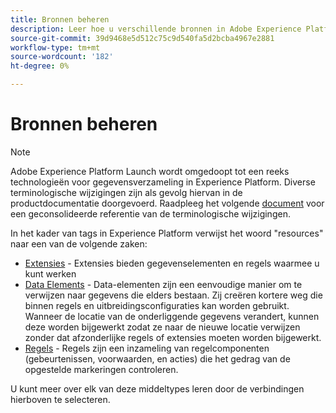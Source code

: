 ```yaml
---
title: Bronnen beheren
description: Leer hoe u verschillende bronnen in Adobe Experience Platform beheert, zoals extensies, gegevenselementen en regels.
source-git-commit: 39d9468e5d512c75c9d540fa5d2bcba4967e2881
workflow-type: tm+mt
source-wordcount: '182'
ht-degree: 0%

---
```


# Bronnen beheren

>[!NOTE]
>
>Adobe Experience Platform Launch wordt omgedoopt tot een reeks technologieën voor gegevensverzameling in Experience Platform. Diverse terminologische wijzigingen zijn als gevolg hiervan in de productdocumentatie doorgevoerd. Raadpleeg het volgende [document](../../term-updates.md) voor een geconsolideerde referentie van de terminologische wijzigingen.

In het kader van tags in Experience Platform verwijst het woord &quot;resources&quot; naar een van de volgende zaken:

* [Extensies](extensions/overview.md)  - Extensies bieden gegevenselementen en regels waarmee u kunt werken
* [Data Elements](data-elements.md)  - Data-elementen zijn een eenvoudige manier om te verwijzen naar gegevens die elders bestaan.  Zij creëren kortere weg die binnen regels en uitbreidingsconfiguraties kan worden gebruikt.  Wanneer de locatie van de onderliggende gegevens verandert, kunnen deze worden bijgewerkt zodat ze naar de nieuwe locatie verwijzen zonder dat afzonderlijke regels of extensies moeten worden bijgewerkt.
* [Regels](rules.md)  - Regels zijn een inzameling van regelcomponenten (gebeurtenissen, voorwaarden, en acties) die het gedrag van de opgestelde markeringen controleren.

U kunt meer over elk van deze middeltypes leren door de verbindingen hierboven te selecteren.
